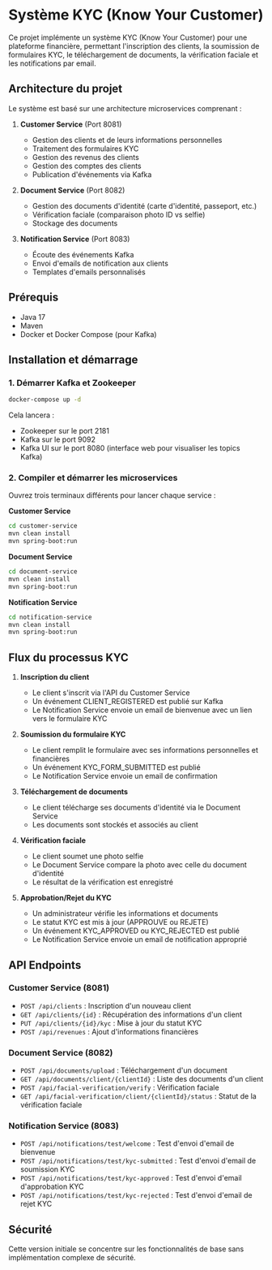 # Système KYC (Know Your Customer)

Ce projet implémente un système KYC (Know Your Customer) pour une plateforme financière, permettant l'inscription des clients, la soumission de formulaires KYC, le téléchargement de documents, la vérification faciale et les notifications par email.

## Architecture du projet

Le système est basé sur une architecture microservices comprenant :

1. **Customer Service** (Port 8081)
   - Gestion des clients et de leurs informations personnelles
   - Traitement des formulaires KYC
   - Gestion des revenus des clients
   - Gestion des comptes des clients
   - Publication d'événements via Kafka

2. **Document Service** (Port 8082)
   - Gestion des documents d'identité (carte d'identité, passeport, etc.)
   - Vérification faciale (comparaison photo ID vs selfie)
   - Stockage des documents

3. **Notification Service** (Port 8083)
   - Écoute des événements Kafka
   - Envoi d'emails de notification aux clients
   - Templates d'emails personnalisés

## Prérequis

- Java 17
- Maven
- Docker et Docker Compose (pour Kafka)

## Installation et démarrage

### 1. Démarrer Kafka et Zookeeper

```bash
docker-compose up -d
```

Cela lancera :
- Zookeeper sur le port 2181
- Kafka sur le port 9092
- Kafka UI sur le port 8080 (interface web pour visualiser les topics Kafka)

### 2. Compiler et démarrer les microservices

Ouvrez trois terminaux différents pour lancer chaque service :

**Customer Service**
```bash
cd customer-service
mvn clean install
mvn spring-boot:run
```

**Document Service**
```bash
cd document-service
mvn clean install
mvn spring-boot:run
```

**Notification Service**
```bash
cd notification-service
mvn clean install
mvn spring-boot:run
```

## Flux du processus KYC

1. **Inscription du client**
   - Le client s'inscrit via l'API du Customer Service
   - Un événement CLIENT_REGISTERED est publié sur Kafka
   - Le Notification Service envoie un email de bienvenue avec un lien vers le formulaire KYC

2. **Soumission du formulaire KYC**
   - Le client remplit le formulaire avec ses informations personnelles et financières
   - Un événement KYC_FORM_SUBMITTED est publié
   - Le Notification Service envoie un email de confirmation

3. **Téléchargement de documents**
   - Le client télécharge ses documents d'identité via le Document Service
   - Les documents sont stockés et associés au client

4. **Vérification faciale**
   - Le client soumet une photo selfie
   - Le Document Service compare la photo avec celle du document d'identité
   - Le résultat de la vérification est enregistré

5. **Approbation/Rejet du KYC**
   - Un administrateur vérifie les informations et documents
   - Le statut KYC est mis à jour (APPROUVE ou REJETE)
   - Un événement KYC_APPROVED ou KYC_REJECTED est publié
   - Le Notification Service envoie un email de notification approprié

## API Endpoints

### Customer Service (8081)

- `POST /api/clients` : Inscription d'un nouveau client
- `GET /api/clients/{id}` : Récupération des informations d'un client
- `PUT /api/clients/{id}/kyc` : Mise à jour du statut KYC
- `POST /api/revenues` : Ajout d'informations financières

### Document Service (8082)

- `POST /api/documents/upload` : Téléchargement d'un document
- `GET /api/documents/client/{clientId}` : Liste des documents d'un client
- `POST /api/facial-verification/verify` : Vérification faciale
- `GET /api/facial-verification/client/{clientId}/status` : Statut de la vérification faciale

### Notification Service (8083)

- `POST /api/notifications/test/welcome` : Test d'envoi d'email de bienvenue
- `POST /api/notifications/test/kyc-submitted` : Test d'envoi d'email de soumission KYC
- `POST /api/notifications/test/kyc-approved` : Test d'envoi d'email d'approbation KYC
- `POST /api/notifications/test/kyc-rejected` : Test d'envoi d'email de rejet KYC

## Sécurité

Cette version initiale se concentre sur les fonctionnalités de base sans implémentation complexe de sécurité.
